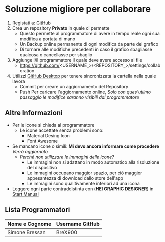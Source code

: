 # Soluzione migliore per collaborare

1. Registati a: [GitHub](https://github.com/)
2. Crea un repository **Privato** in quale ci permette
    - Questo permette al programmatore di avere in tempo reale ogni sua modifica a portata di mano
    - Un Backup online permanente di ogni modifica da parte del grafico
    - Di tornare alle modifiche precedenti in caso il grafico sbagliasse qualcosa o cancellasse per sbaglio
3. Aggiunge i/il programmatore il quale deve avere accesso ai file
    - https://github.com/<USERNAME_>/<REPOSITORY_>/settings/collaboration
4. Utilizzi [GitHub Desktop](https://desktop.github.com/) per tenere sincronizzata la cartella nella quale lavora
    - Commit per creare un aggiornamento del Repository
    - Push Per caricare l'aggiornamento online, _Solo con ques'utlimo passaggio le modifice saranno visibili dal programmatore_

## Altre Informazioni

- Per le icone si chieda al programmatore
  - Le icone accettate senza problemi sono:
    - Material Desing Icon
    - Font Awesome
- Se mancano icone o simili: **Mi devo ancora informare come procedere** _Verrà aggiornato_
  - _Perchè non utilizzare le immagini delle icone?_ 
    - Le immagini non si adattano in modo automatico alla risoluzione del dispositivo
    - Le immagini occupano maggior spazio, per ciò maggior appesantezza di download dallo store dell'app
    - Le immagini sono qualitivamente inferiori ad una icona
- Leggere ogni parte contraddistinta con (**HEI GRAPHIC DESIGNER**) in [Start Manual](Start%20Manual)

## Lista Programmatori

| Nome e Cognome | Username GitHub |
| --- | --- |
| Simone Bressan | BreX900 |
